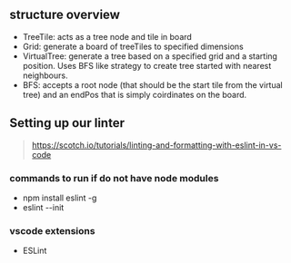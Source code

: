 
## structure overview
- TreeTile: acts as a tree node and tile in board
- Grid: generate a board of treeTiles to specified dimensions
- VirtualTree: generate a tree based on a specified grid and a starting position. 
Uses BFS like strategy to create tree started with nearest neighbours. 
- BFS: accepts a root node (that should be the start tile from the virtual tree)
and an endPos that is simply coirdinates on the board.


## Setting up our linter
> https://scotch.io/tutorials/linting-and-formatting-with-eslint-in-vs-code

### commands to run if do not have node modules
- npm install eslint -g
- eslint --init

### vscode extensions
- ESLint


